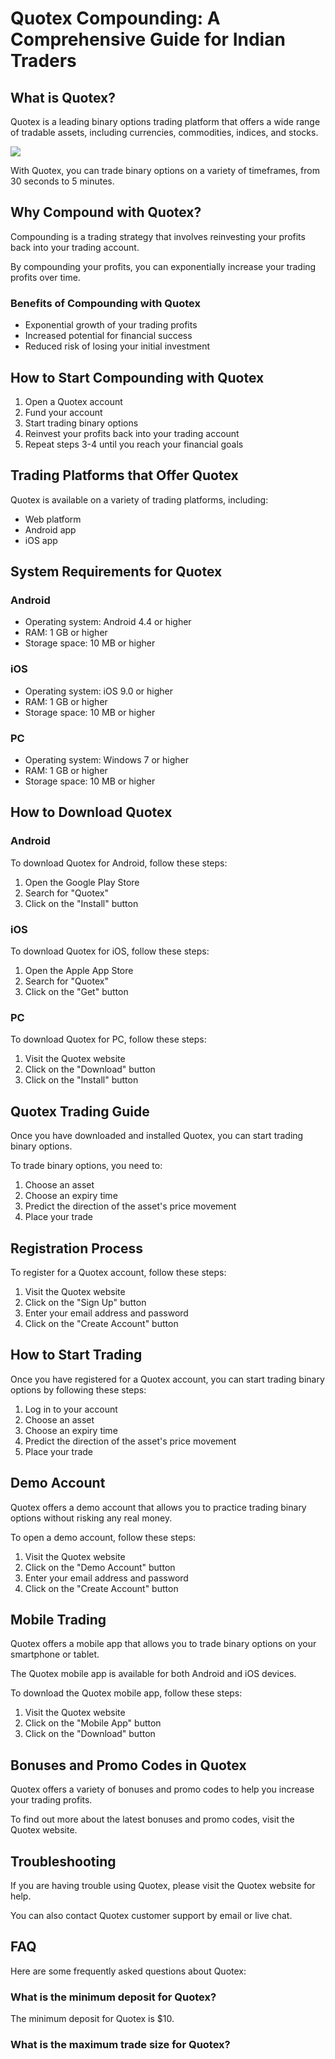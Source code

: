 # Quotex Compounding: A Comprehensive Guide for Indian Traders

## What is Quotex?

Quotex is a leading binary options trading platform that offers a wide
range of tradable assets, including currencies, commodities, indices,
and stocks.

[![](https://static.quotex.io/files/8_en/300_250.jpg)](https://traff.sbs/brokerqxsignupf)

With Quotex, you can trade binary options on a variety of timeframes,
from 30 seconds to 5 minutes.

## Why Compound with Quotex?

Compounding is a trading strategy that involves reinvesting your profits
back into your trading account.

By compounding your profits, you can exponentially increase your trading
profits over time.

### Benefits of Compounding with Quotex

-   Exponential growth of your trading profits
-   Increased potential for financial success
-   Reduced risk of losing your initial investment

## How to Start Compounding with Quotex

1.  Open a Quotex account
2.  Fund your account
3.  Start trading binary options
4.  Reinvest your profits back into your trading account
5.  Repeat steps 3-4 until you reach your financial goals

## Trading Platforms that Offer Quotex

Quotex is available on a variety of trading platforms, including:

-   Web platform
-   Android app
-   iOS app

## System Requirements for Quotex

### Android

-   Operating system: Android 4.4 or higher
-   RAM: 1 GB or higher
-   Storage space: 10 MB or higher

### iOS

-   Operating system: iOS 9.0 or higher
-   RAM: 1 GB or higher
-   Storage space: 10 MB or higher

### PC

-   Operating system: Windows 7 or higher
-   RAM: 1 GB or higher
-   Storage space: 10 MB or higher

## How to Download Quotex

### Android

To download Quotex for Android, follow these steps:

1.  Open the Google Play Store
2.  Search for "Quotex"
3.  Click on the "Install" button

### iOS

To download Quotex for iOS, follow these steps:

1.  Open the Apple App Store
2.  Search for "Quotex"
3.  Click on the "Get" button

### PC

To download Quotex for PC, follow these steps:

1.  Visit the Quotex website
2.  Click on the "Download" button
3.  Click on the "Install" button

## Quotex Trading Guide

Once you have downloaded and installed Quotex, you can start trading
binary options.

To trade binary options, you need to:

1.  Choose an asset
2.  Choose an expiry time
3.  Predict the direction of the asset\'s price movement
4.  Place your trade

## Registration Process

To register for a Quotex account, follow these steps:

1.  Visit the Quotex website
2.  Click on the "Sign Up" button
3.  Enter your email address and password
4.  Click on the "Create Account" button

## How to Start Trading

Once you have registered for a Quotex account, you can start trading
binary options by following these steps:

1.  Log in to your account
2.  Choose an asset
3.  Choose an expiry time
4.  Predict the direction of the asset\'s price movement
5.  Place your trade

## Demo Account

Quotex offers a demo account that allows you to practice trading binary
options without risking any real money.

To open a demo account, follow these steps:

1.  Visit the Quotex website
2.  Click on the "Demo Account" button
3.  Enter your email address and password
4.  Click on the "Create Account" button

## Mobile Trading

Quotex offers a mobile app that allows you to trade binary options on
your smartphone or tablet.

The Quotex mobile app is available for both Android and iOS devices.

To download the Quotex mobile app, follow these steps:

1.  Visit the Quotex website
2.  Click on the "Mobile App" button
3.  Click on the "Download" button

## Bonuses and Promo Codes in Quotex

Quotex offers a variety of bonuses and promo codes to help you increase
your trading profits.

To find out more about the latest bonuses and promo codes, visit the
Quotex website.

## Troubleshooting

If you are having trouble using Quotex, please visit the Quotex website
for help.

You can also contact Quotex customer support by email or live chat.

## FAQ

Here are some frequently asked questions about Quotex:

### What is the minimum deposit for Quotex?

The minimum deposit for Quotex is \$10.

### What is the maximum trade size for Quotex?

